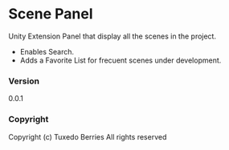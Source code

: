 # Scene Panel

Unity Extension Panel that display all the scenes in the project.
- Enables Search.
- Adds a Favorite List for frecuent scenes under development.

### Version
0.0.1

### Copyright
Copyright (c) Tuxedo Berries All rights reserved

